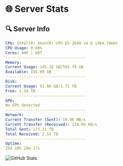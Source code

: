 # 🌐 Server Stats
## 🔍 Server Info
```yaml
CPU: Intel(R) Xeon(R) CPU E5-2699 v4 @ 1364.74GHz
CPU Usage: 0.80%
Cores: 44P | 88T
-----------------------------------
Memory:
Current Usage: 145.18 GB/503.74 GB
Available: 355.09 GB
-----------------------------------
Disk:
Current Usage: 51.60 GB/1.71 TB
Free: 1.58 TB
-----------------------------------
GPU:
No GPU detected
-----------------------------------
Network:
Current Transfer (Sent): 19.96 MB/s
Current Transfer (Received): 134.05 KB/s
Total Sent: 173.11 TB
Total Received: 2.53 TB
-----------------------------------
Uptime:
25d 10h 28m 17s
```
![GitHub Stats](https://img.shields.io/badge/Updated-2025-03-05_09:11:35-blue)